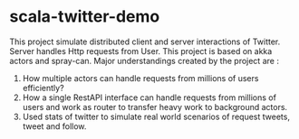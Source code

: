 scala-twitter-demo
==================

This project simulate distributed client and server interactions of Twitter. Server handles Http requests from User.
This project is based on akka actors and spray-can. 
Major understandings created by the project are :
1) How multiple actors can handle requests from millions of users efficiently?
2) How a single RestAPI interface can handle requests from millions of users and work as router to 
transfer heavy work to background actors.
3) Used stats of twitter to simulate real world scenarios of request tweets, tweet and follow.
